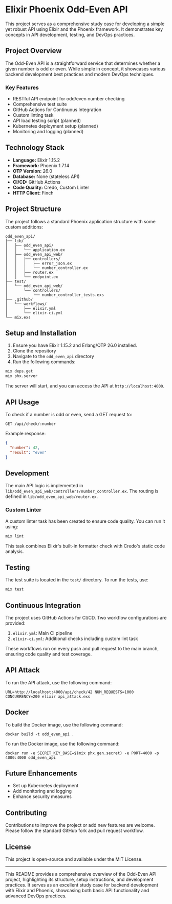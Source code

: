 # Elixir Phoenix Odd-Even API

This project serves as a comprehensive study case for developing a simple yet robust API using Elixir and the Phoenix framework. It demonstrates key concepts in API development, testing, and DevOps practices.

## Project Overview

The Odd-Even API is a straightforward service that determines whether a given number is odd or even. While simple in concept, it showcases various backend development best practices and modern DevOps techniques.

### Key Features

- RESTful API endpoint for odd/even number checking
- Comprehensive test suite
- GitHub Actions for Continuous Integration
- Custom linting task
- API load testing script (planned)
- Kubernetes deployment setup (planned)
- Monitoring and logging (planned)

## Technology Stack

- **Language:** Elixir 1.15.2
- **Framework:** Phoenix 1.7.14
- **OTP Version:** 26.0
- **Database:** None (stateless API)
- **CI/CD:** GitHub Actions
- **Code Quality:** Credo, Custom Linter
- **HTTP Client:** Finch

## Project Structure

The project follows a standard Phoenix application structure with some custom additions:

```
odd_even_api/
├── lib/
│   ├── odd_even_api/
│   │   └── application.ex
│   ├── odd_even_api_web/
│   │   ├── controllers/
│   │   │   ├── error_json.ex
│   │   │   └── number_controller.ex
│   │   ├── router.ex
│   │   └── endpoint.ex
├── test/
│   └── odd_even_api_web/
│       └── controllers/
│           └── number_controller_tests.exs
├── .github/
│   └── workflows/
│       ├── elixir.yml
│       └── elixir-ci.yml
└── mix.exs
```

## Setup and Installation

1. Ensure you have Elixir 1.15.2 and Erlang/OTP 26.0 installed.
2. Clone the repository
3. Navigate to the `odd_even_api` directory
4. Run the following commands:

```bash
mix deps.get
mix phx.server
```

The server will start, and you can access the API at `http://localhost:4000`.

## API Usage

To check if a number is odd or even, send a GET request to:

```
GET /api/check/:number
```

Example response:
```json
{
  "number": 42,
  "result": "even"
}
```

## Development

The main API logic is implemented in `lib/odd_even_api_web/controllers/number_controller.ex`. The routing is defined in `lib/odd_even_api_web/router.ex`.

### Custom Linter

A custom linter task has been created to ensure code quality. You can run it using:

```bash
mix lint
```

This task combines Elixir's built-in formatter check with Credo's static code analysis.

## Testing

The test suite is located in the `test/` directory. To run the tests, use:

```bash
mix test
```

## Continuous Integration

The project uses GitHub Actions for CI/CD. Two workflow configurations are provided:

1. `elixir.yml`: Main CI pipeline
2. `elixir-ci.yml`: Additional checks including custom lint task

These workflows run on every push and pull request to the main branch, ensuring code quality and test coverage.

## API Attack

To run the API attack, use the following command:

```
URL=http://localhost:4000/api/check/42 NUM_REQUESTS=1000 CONCURRENCY=200 elixir api_attack.exs
```

## Docker

To build the Docker image, use the following command:

```
docker build -t odd_even_api .
```

To run the Docker image, use the following command:

```
docker run -e SECRET_KEY_BASE=$(mix phx.gen.secret) -e PORT=4000 -p 4000:4000 odd_even_api
```

## Future Enhancements

- Set up Kubernetes deployment
- Add monitoring and logging
- Enhance security measures

## Contributing

Contributions to improve the project or add new features are welcome. Please follow the standard GitHub fork and pull request workflow.

## License

This project is open-source and available under the MIT License.

---

This README provides a comprehensive overview of the Odd-Even API project, highlighting its structure, setup instructions, and development practices. It serves as an excellent study case for backend development with Elixir and Phoenix, showcasing both basic API functionality and advanced DevOps practices.